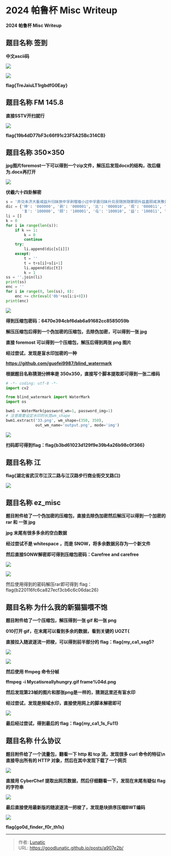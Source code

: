 # 2024 帕鲁杯 Misc Writeup


**2024 帕鲁杯 Misc Writeup**

<!--more-->

## 题目名称 签到

**中文ascii码**

![](imgs/18d3c407-9777-4bb2-b89b-7c28f17a1ce0.png) 

![](imgs/ebd3f978-6e31-463a-ad47-776e4de0d2b5.png)

**flag{TreJaiuLT1rgbdfG0Eay}**

## 题目名称 FM 145.8

**直接SSTV开扫就行**

 ![](imgs/a072dba0-818f-40a0-9921-f3e58120b889.png)

**flag{19b4dD77bF3c66f91c23F5A25Bc314CB}**

## 题目名称 350×350

**jpg图片foremost一下可以得到一个zip文件，解压后发现docx的结构，改后缀为.docx再打开**

![](imgs/4885bfb1-9176-4170-ad40-73fc91df7640.png)

**伏羲六十四卦解密**

```python
s = '井兑未济大畜咸益升归妹旅中孚剥噬嗑小过中孚震归妹升兑艮随旅随蒙颐升益蛊颐咸涣豫兑咸观艮益升中孚复睽咸观解临旅涣噬嗑屯'
dic = {'坤': '000000', '剥': '000001', '比': '000010', '观': '000011', '豫': '000100', '晋': '000101', '萃': '000110', '否': '000111', '谦': '001000', '艮': '001001', '蹇': '001010', '渐': '001011', '小过': '001100', '旅': '001101', '咸': '001110', '遁': '001111', '师': '010000', '蒙': '010001', '坎': '010010', '涣': '010011', '解': '010100', '未济': '010101', '困': '010110', '讼': '010111', '升': '011000', '蛊': '011001', '井': '011010', '巽': '011011', '恒': '011100', '鼎': '011101', '大过': '011110', '姤': '011111',
       '复': '100000', '颐': '100001', '屯': '100010', '益': '100011', '震': '100100', '噬嗑': '100101', '随': '100110', '无妄': '100111', '明夷': '101000', '贲': '101001', '既济': '101010', '家人': '101011', '丰': '101100', '离': '101101', '革': '101110', '同人': '101111', '临': '110000', '损': '110001', '节': '110010', '中孚': '110011', '归妹': '110100', '睽': '110101', '兑': '110110', '履': '110111', '泰': '111000', '大畜': '111001', '需': '111010', '小畜': '111011', '大壮': '111100', '大有': '111101', '夬': '111110', '乾': '111111'}
li = []
k = 0
for i in range(len(s)):
    if k == 1:
        k = 0
        continue
    try:
        li.append(dic[s[i]])
    except:
        t = ''
        t = t+s[i]+s[i+1]
        li.append(dic[t])
        k = 1
ss = ''.join(li)
print(ss)
enc = ''
for i in range(0, len(ss), 8):
    enc += chr(eval('0b'+ss[i:i+8]))
print(enc)
```

![](imgs/e4ae26b3-be87-4527-a65c-5633ecda8b53.png)

**得到压缩包密码：6470e394cbf6dab6a91682cc8585059b**

**解压压缩包后得到一个伪加密的压缩包，去除伪加密，可以得到一张 jpg**

**直接 foremost 可以得到一个压缩包，解压后得到两张 png 图片**

**经过尝试，发现是盲水印加密的一种**

**<https://github.com/guofei9987/blind_watermark>**

**根据题目名称猜测分辨率是 350x350，直接写个脚本提取即可得到一张二维码**

```python
# -*- coding: utf-8 -*-
import cv2

from blind_watermark import WaterMark
import os

bwm1 = WaterMark(password_wm=1, password_img=1)
# 注意需要设定水印的长宽wm_shape
bwm1.extract('33.png', wm_shape=(350, 350),
             out_wm_name='output.png', mode='img')
```

 ![](imgs/f7c44114-ba69-422e-b069-8f74cc4c037d.png)

**扫码即可得到flag：flag{b3bd61023d129f9e39b4a26b98c0f366}**

## 题目名称 江

**flag{湖北省武汉市江汉二路与江汉路步行商业街交叉路口}**

![](imgs/2d88382b-17ad-4234-8142-d6737becaf34.png)

## 题目名称 ez_misc

**题目附件给了一个伪加密的压缩包，直接去除伪加密然后解压可以得到一个加密的 rar 和 一张 jpg**

**jpg 末尾有很多多余的空白数据**

**经过尝试不是 whitespace ，而是 SNOW，将多余数据另存为一个新文件**

**然后直接SONW解密即可得到压缩包密码：Carefree and carefree**

![](imgs/075ea6ec-0838-4d6a-ad89-31e8fe9a51e2.png) 

![](imgs/6cb15faf-d802-4ff6-bc94-384de0d7e896.png)

然后使用得到的密码解压rar即可得到 flag：flag{b220116fc6ca827ecf3cb6c6c06dac26}

## 题目名称 为什么我的新猫猫喂不饱

**题目附件给了一个压缩包，解压得到一张 gif 和一张 png**

**010打开 gif，在末尾可以看到多余的数据，看到关键的 UOZT{**

**直接拉入随波逐流一把梭，可以得到前半部分的 flag：flag{my_ca1_ssg5?**

![](imgs/89f878b6-01d8-471c-a44e-97696dac1592.png) 

![](imgs/c2d9064b-e9d6-48d6-b503-6273428674cf.png)

**然后使用 ffmpeg 命令分帧**

**ffmpeg -i Mycatisreallyhungry.gif frame%04d.png**

**然后发现第23帧的图片和那张png是一样的，猜测这里还有盲水印**

**经过尝试，发现是频域水印，直接使用网上的脚本解密即可**

 ![](imgs/8e1b90e5-bc4f-4cef-97bd-024d2907d6aa.png)

**最后经过尝试，得到最后的 flag：flag{my_ca1_1s_Fu11}**

## 题目名称 什么协议

**题目附件给了一个流量包，翻看一下 http 和 tcp 流，发现很多 curl 命令的特征\n直接导出所有的 HTTP 对象，然后在其中发现下载了一个网页**

![](imgs/862aa54e-2fa9-45f4-a8c2-4c9e3dcd3ddd.png)

**直接用 CyberChef 提取出网页数据，然后仔细翻看一下，发现在末尾有疑似 flag 的字符串** 

![](imgs/f957d625-10d0-459e-9203-6433a3f922f7.png)

**最后直接使用最新版的随波逐流一把梭了，发现是块排序压缩BWT编码**

![](imgs/b3bbc17d-5608-4ed3-87b6-0b9a318f0152.png)

**flag{go0d_finder_f0r_th1s}**


---

> 作者: [Lunatic](https://goodlunatic.github.io)  
> URL: https://goodlunatic.github.io/posts/a907e2b/  

